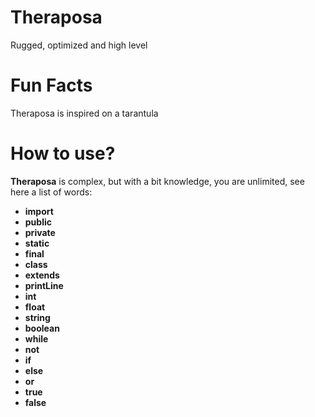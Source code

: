 # Theraposa
Rugged, optimized and high level

# Fun Facts
Theraposa is inspired on a tarantula

# How to use?
**Theraposa** is complex, but with a bit knowledge, you are unlimited, see here a list of words:
- **import**
- **public**
- **private**
- **static**
- **final**
- **class**
- **extends**
- **printLine**
- **int**
- **float**
- **string**
- **boolean**
- **while**
- **not**
- **if**
- **else**
- **or**
- **true**
- **false**
